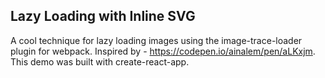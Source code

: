 ## Lazy Loading with Inline SVG

A cool technique for lazy loading images using the image-trace-loader plugin for webpack.
Inspired by - https://codepen.io/ainalem/pen/aLKxjm.
This demo was built with create-react-app.